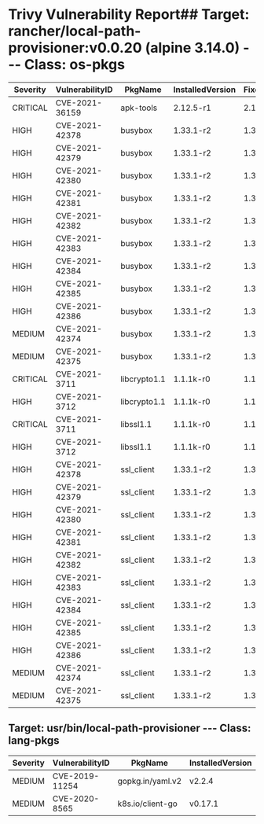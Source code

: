 # Trivy Vulnerability Report## Target: rancher/local-path-provisioner:v0.0.20 (alpine 3.14.0) --- Class: os-pkgs
|Severity|VulnerabilityID|PkgName|InstalledVersion|FixedVersion|
|--------|---------------|-------|----------------|------------|
|CRITICAL|CVE-2021-36159|apk-tools|2.12.5-r1|2.12.6-r0|
|HIGH|CVE-2021-42378|busybox|1.33.1-r2|1.33.1-r6|
|HIGH|CVE-2021-42379|busybox|1.33.1-r2|1.33.1-r6|
|HIGH|CVE-2021-42380|busybox|1.33.1-r2|1.33.1-r6|
|HIGH|CVE-2021-42381|busybox|1.33.1-r2|1.33.1-r6|
|HIGH|CVE-2021-42382|busybox|1.33.1-r2|1.33.1-r6|
|HIGH|CVE-2021-42383|busybox|1.33.1-r2|1.33.1-r6|
|HIGH|CVE-2021-42384|busybox|1.33.1-r2|1.33.1-r6|
|HIGH|CVE-2021-42385|busybox|1.33.1-r2|1.33.1-r6|
|HIGH|CVE-2021-42386|busybox|1.33.1-r2|1.33.1-r6|
|MEDIUM|CVE-2021-42374|busybox|1.33.1-r2|1.33.1-r4|
|MEDIUM|CVE-2021-42375|busybox|1.33.1-r2|1.33.1-r5|
|CRITICAL|CVE-2021-3711|libcrypto1.1|1.1.1k-r0|1.1.1l-r0|
|HIGH|CVE-2021-3712|libcrypto1.1|1.1.1k-r0|1.1.1l-r0|
|CRITICAL|CVE-2021-3711|libssl1.1|1.1.1k-r0|1.1.1l-r0|
|HIGH|CVE-2021-3712|libssl1.1|1.1.1k-r0|1.1.1l-r0|
|HIGH|CVE-2021-42378|ssl_client|1.33.1-r2|1.33.1-r6|
|HIGH|CVE-2021-42379|ssl_client|1.33.1-r2|1.33.1-r6|
|HIGH|CVE-2021-42380|ssl_client|1.33.1-r2|1.33.1-r6|
|HIGH|CVE-2021-42381|ssl_client|1.33.1-r2|1.33.1-r6|
|HIGH|CVE-2021-42382|ssl_client|1.33.1-r2|1.33.1-r6|
|HIGH|CVE-2021-42383|ssl_client|1.33.1-r2|1.33.1-r6|
|HIGH|CVE-2021-42384|ssl_client|1.33.1-r2|1.33.1-r6|
|HIGH|CVE-2021-42385|ssl_client|1.33.1-r2|1.33.1-r6|
|HIGH|CVE-2021-42386|ssl_client|1.33.1-r2|1.33.1-r6|
|MEDIUM|CVE-2021-42374|ssl_client|1.33.1-r2|1.33.1-r4|
|MEDIUM|CVE-2021-42375|ssl_client|1.33.1-r2|1.33.1-r5|


## Target: usr/bin/local-path-provisioner --- Class: lang-pkgs
|Severity|VulnerabilityID|PkgName|InstalledVersion|FixedVersion|
|--------|---------------|-------|----------------|------------|
|MEDIUM|CVE-2019-11254|gopkg.in/yaml.v2|v2.2.4|2.2.8|
|MEDIUM|CVE-2020-8565|k8s.io/client-go|v0.17.1|0.20.0-alpha.2|


